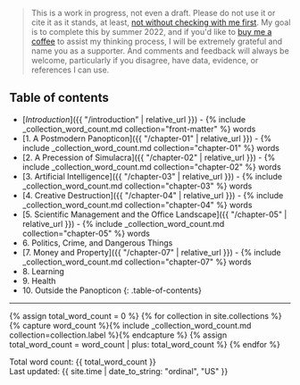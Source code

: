 ---
---
> This is a work in progress, not even a draft. Please do not use it or cite it
> as it stands, at least, 
> [not without checking with me first](mailto:morungos@gmail.com). My goal is to 
> complete this by summer 2022, and if you'd like to 
> [buy me a coffee](https://www.buymeacoffee.com/morungos) to assist
> my thinking process, I will be extremely grateful and name you as a supporter. 
> And comments and feedback
> will always be welcome, particularly if you disagree, have data, evidence,
> or references I can use.

## Table of contents

- [*Introduction*]({{ "/introduction" | relative_url }}) - {% include _collection_word_count.md collection="front-matter" %} words
- [1\. A Postmodern Panopticon]({{ "/chapter-01" | relative_url }}) - {% include _collection_word_count.md collection="chapter-01" %} words
- [2\. A Precession of Simulacra]({{ "/chapter-02" | relative_url }}) - {% include _collection_word_count.md collection="chapter-02" %} words
- [3\. Artificial Intelligence]({{ "/chapter-03" | relative_url }}) - {% include _collection_word_count.md collection="chapter-03" %} words
- [4\. Creative Destruction]({{ "/chapter-04" | relative_url }}) - {% include _collection_word_count.md collection="chapter-04" %} words
- [5\. Scientific Management and the Office Landscape]({{ "/chapter-05" | relative_url }}) - {% include _collection_word_count.md collection="chapter-05" %} words
- 6\. Politics, Crime, and Dangerous Things
- [7\. Money and Property]({{ "/chapter-07" | relative_url }}) - {% include _collection_word_count.md collection="chapter-07" %} words
- 8\. Learning
- 9\. Health
- 10\. Outside the Panopticon
{: .table-of-contents}

* * *

{% assign total_word_count = 0 %}
{% for collection in site.collections %}
{% capture word_count %}{% include _collection_word_count.md collection=collection.label %}{% endcapture %}
{% assign total_word_count = word_count | plus: total_word_count %}
{% endfor %}

Total word count: {{ total_word_count }}  
Last updated: {{ site.time | date_to_string: "ordinal", "US" }}
